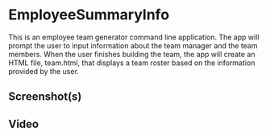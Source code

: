 # EmployeeSummaryInfo
This is an employee team generator command line application. The app will prompt the user to input information about the team manager and the team members. When the user finishes building the team, the app will create an HTML file, team.html, that displays a team roster based on the information provided by the user.

## Screenshot(s)

## Video